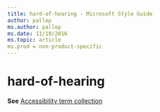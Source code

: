 ```yaml
---
title: hard-of-hearing - Microsoft Style Guide
author: pallep
ms.author: pallep
ms.date: 11/19/2016
ms.topic: article
ms.prod = non-product-specific
---
```


# hard-of-hearing

**See** [Accessibility term collection](/style-guide/a-z-word-list-term-collections/term-collections/accessibility-terms)
